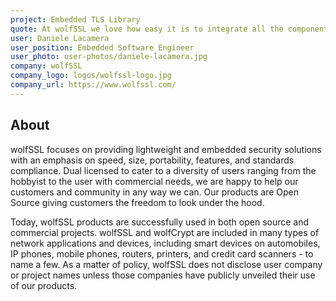 ```yaml
---
project: Embedded TLS Library
quote: At wolfSSL we love how easy it is to integrate all the components in the RIOT ecosystem, and the large selections of IoT targets supported. The wolfSSL TLS library and the wolfCrypt cryptography engine are available as built-in RIOT modules, distributed with a GPLv2 license.
user: Daniele Lacamera
user_position: Embedded Software Engineer
user_photo: user-photos/daniele-lacamera.jpg
company: wolfSSL
company_logo: logos/wolfssl-logo.jpg
company_url: https://www.wolfssl.com/
---
```


## About

wolfSSL focuses on providing lightweight and embedded security solutions with an emphasis on speed, size, portability, features, and standards compliance.  Dual licensed to cater to a diversity of users ranging from the hobbyist to the user with commercial needs, we are happy to help our customers and community in any way we can.  Our products are Open Source giving customers the freedom to look under the hood.

Today, wolfSSL products are successfully used in both open source and commercial projects. wolfSSL and wolfCrypt are included in many types of network applications and devices, including smart devices on automobiles, IP phones, mobile phones, routers, printers, and credit card scanners - to name a few.  As a matter of policy, wolfSSL does not disclose user company or project names unless those companies have publicly unveiled their use of our products.
